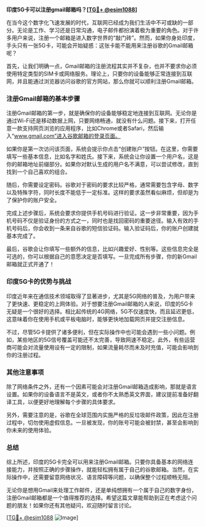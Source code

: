 **印度5G卡可以注册gmail邮箱吗？[[TG💪+ @esim1088](https://t.me/s/esim1088)]**

在当今这个数字化飞速发展的时代，互联网已经成为我们生活中不可或缺的一部分。无论是工作、学习还是日常沟通，电子邮件都扮演着极为重要的角色。对于许多用户来说，注册一个邮箱是进入数字世界的“敲门砖”。然而，如果你身处印度，手头只有一张5G卡，可能会开始疑惑：这张卡能不能用来注册谷歌的Gmail邮箱呢？

首先，让我们明确一点，Gmail邮箱的注册流程其实并不复杂，也并不要求你必须使用特定类型的SIM卡或网络服务。理论上，只要你的设备能够正常连接到互联网，并且能通过浏览器访问谷歌的官方网站，那么你就可以顺利注册Gmail邮箱。

### 注册Gmail邮箱的基本步骤

注册Gmail邮箱的第一步，就是确保你的设备能够稳定地连接到互联网。无论你是通过Wi-Fi还是移动数据上网，只要网络畅通，就没有什么问题。接下来，打开任意一款支持网页浏览的应用程序，比如Chrome或者Safari，然后输入“www.gmail.com”进入谷歌邮箱的登录页面。

如果你是第一次访问该页面，系统会提示你点击“创建账户”按钮。在这里，你需要填写一些基本信息，比如名字和姓氏。接下来，系统会让你设置一个用户名，这是你的邮箱地址前缀部分。如果你对默认生成的用户名不满意，可以尝试修改，直到找到一个自己喜欢的组合。

随后，你需要设定密码。谷歌对于密码的要求比较严格，通常需要包含字母、数字以及特殊字符，同时长度不能低于一定标准。这样的要求虽然看似麻烦，但却是为了保护你的账户安全。

完成上述步骤后，系统会要求你提供手机号码进行验证。这一步非常重要，因为手机号码不仅是验证身份的方式之一，同时也是找回密码的重要途径。输入有效的手机号码后，你会收到一条来自谷歌的短信验证码。输入验证码后，你的账户创建就基本完成了。

最后，谷歌会让你填写一些额外的信息，比如兴趣爱好、性别等。这些信息完全是可选的，你可以根据自己的意愿决定是否填写。一旦完成所有步骤，你的新Gmail邮箱就正式开通了！

### 印度5G卡的优势与挑战

印度近年来在通信技术领域取得了显著进步，尤其是5G网络的普及，为用户带来了更快速、更稳定的上网体验。对于想要注册Gmail邮箱的人来说，印度的5G卡无疑是一个很好的选择。相比起传统的4G网络，5G不仅速度快，而且延迟更低，这意味着你在使用手机或平板电脑时，能够更快地加载网页并提交注册信息。

不过，尽管5G卡提供了诸多便利，但在实际操作中也可能会遇到一些小问题。例如，某些地区的5G信号覆盖可能还不太完善，导致网速不稳定。此外，有些运营商可能会对流量使用设有一定的限制，如果流量耗尽而未及时充值，可能会影响到你的注册过程。

### 其他注意事项

除了网络条件之外，还有一个因素可能会对注册Gmail邮箱造成影响，那就是语言设置。如果你的设备语言不是英文，或者你不太熟悉英文界面，建议提前准备好翻译工具，以便更好地理解每个步骤的具体要求。

另外，需要注意的是，谷歌在全球范围内实施严格的反垃圾邮件政策，因此在注册过程中，切勿使用虚假信息。一旦被发现，你的账号可能会被封禁，甚至会影响到你未来的使用体验。

### 总结

综上所述，印度的5G卡完全可以用来注册Gmail邮箱。只要你具备基本的网络连接能力，并按照正确的步骤操作，就能轻松拥有属于自己的谷歌邮箱。当然，在实际操作中，还需要留意网络状况、语言障碍等问题，以确保整个过程顺畅无阻。

无论你是想用Gmail来处理工作邮件，还是单纯想拥有一个属于自己的数字身份，注册Gmail邮箱都是一个值得推荐的选择。希望这篇文章能帮助到正在考虑这个问题的朋友！如果你还有其他疑问，欢迎随时留言讨论。

[[TG💪+ @esim1088](https://t.me/s/esim1088) ![Image](https://i.postimg.cc/4NQfJmqS/Snipaste-2025-05-13-00-14-12.png)]